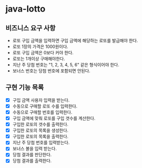 # java-lotto

## 비즈니스 요구 사항

- 로또 구입 금액을 입력하면 구입 금액에 해당하는 로또를 발급해야 한다.
- 로또 1장의 가격은 1000원이다.
- 로또 구입 금액은 0보다 커야 한다.
- 로또는 1개이상 구매해야한다.
- 지난 주 당첨 번호는 "1, 2, 3, 4, 5, 6" 같은 형식이어야 한다.
- 보너스 번호는 당첨 번호에 포함되면 안된다.

## 구현 기능 목록

- [x] 구입 금액 사용자 입력을 받는다.
- [x] 수동으로 구매할 로또 수를 입력한다.
- [x] 수동으로 구매할 번호를 입력한다.
- [x] 구입 금액에 맞춰 로또를 구입 갯수를 계산한다.
- [x] 구입한 로또의 갯수를 출력한다.
- [x] 구입한 로또의 목록을 생성한다.
- [x] 구입한 로또의 목록을 출력한다.
- [x] 지난 주 당첨 번호를 입력받는다.
- [x] 보너스 볼을 입력 받는다.
- [x] 당첨 결과를 판단한다.
- [x] 당첨 결과를 출력한다.